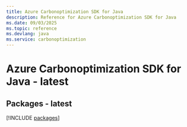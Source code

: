 ```yaml
---
title: Azure Carbonoptimization SDK for Java
description: Reference for Azure Carbonoptimization SDK for Java
ms.date: 09/03/2025
ms.topic: reference
ms.devlang: java
ms.service: carbonoptimization
---
```

# Azure Carbonoptimization SDK for Java - latest
## Packages - latest
[!INCLUDE [packages](carbonoptimization-index.md)]